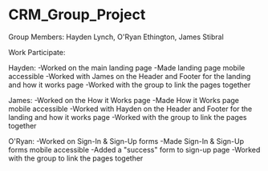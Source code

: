 # CRM_Group_Project
Group Members: Hayden Lynch, O'Ryan Ethington, James Stibral

Work Participate:

Hayden:
-Worked on the main landing page
-Made landing page mobile accessible
-Worked with James on the Header and Footer for the landing and how it works page
-Worked with the group to link the pages together

James:
-Worked on the How it Works page
-Made How it Works page mobile accessible
-Worked with Hayden on the Header and Footer for the landing and how it works page
-Worked with the group to link the pages together

O'Ryan: 
-Worked on Sign-In & Sign-Up forms
-Made Sign-In & Sign-Up forms mobile accessible
-Added a "success" form to sign-up page
-Worked with the group to link the pages together
